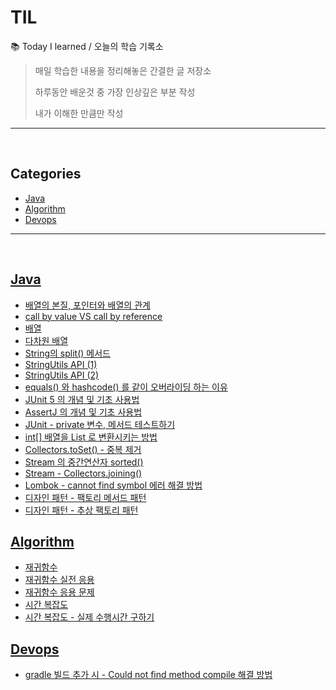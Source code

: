 # TIL
:books: Today I learned / 오늘의 학습 기록소

> 매일 학습한 내용을 정리해놓은 간결한 글 저장소
>
> 하루동안 배운것 중 가장 인상깊은 부분 작성
>
> 내가 이해한 만큼만 작성

---

<br/>

## Categories

* [Java](#java)
* [Algorithm](#algorithm)
* [Devops](#devops)

---

<br/>

## [Java](https://bit.ly/3xVeBnM)

- [배열의 본질, 포인터와 배열의 관계](https://bit.ly/3xRqg6O)
- [call by value VS call by reference](https://bit.ly/3xUzAHl)
- [배열](https://bit.ly/3QwgDSv)
- [다차원 배열](https://bit.ly/3yfc4Vx)
- [String의 split() 메서드](https://bit.ly/3Ol5i5n)
- [StringUtils API (1)](https://bit.ly/3cskksO)
- [StringUtils API (2)](https://bit.ly/3cAdFgj)
- [equals() 와 hashcode() 를 같이 오버라이딩 하는 이유](https://bit.ly/3b7xnQ6)
- [JUnit 5 의 개념 및 기초 사용법](https://bit.ly/3blX9jH)
- [AssertJ 의 개념 및 기초 사용법](https://bit.ly/3vyh8m5)
- [JUnit - private 변수, 메서드 테스트하기](https://bit.ly/3SmX4gc)
- [int[] 배열을 List 로 변환시키는 방법](https://bit.ly/3OZUREs)
- [Collectors.toSet() - 중복 제거](https://bit.ly/3ddJfAR)
- [Stream 의 중간연산자 sorted()](https://bit.ly/3JEI1ug)
- [Stream - Collectors.joining()](https://bit.ly/3bNARHR)
- [Lombok - cannot find symbol 에러 해결 방법](https://bit.ly/3AjsYU1)
- [디자인 패턴 - 팩토리 메서드 패턴](https://bit.ly/3cyR5oC)
- [디자인 패턴 - 추상 팩토리 패턴](https://bit.ly/3THRNkc)

## [Algorithm](https://bit.ly/3NodNwd)
- [재귀함수](https://bit.ly/3yameqc)
- [재귀함수 실전 응용](https://bit.ly/3brS3SR)
- [재귀함수 응용 문제](https://bit.ly/3OxxAKU)
- [시간 복잡도](https://bit.ly/3AvzFCB)
- [시간 복잡도 - 실제 수행시간 구하기](https://bit.ly/3PQZVLZ)

## [Devops](https://bit.ly/3cPeSjV)
- [gradle 빌드 추가 시 - Could not find method compile 해결 방법](https://bit.ly/3Q2X6Io)